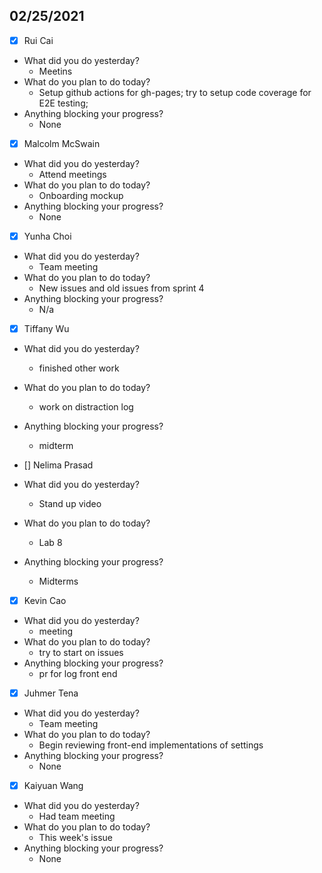 
## 02/25/2021
 
- [x] Rui Cai 
- What did you do yesterday?
  - Meetins
- What do you plan to do today?
  - Setup github actions for gh-pages; try to setup code coverage for E2E testing;
- Anything blocking your progress?
  - None



- [x] Malcolm McSwain
- What did you do yesterday?
  - Attend meetings
- What do you plan to do today?
  - Onboarding mockup
- Anything blocking your progress?
  - None



- [x] Yunha Choi
- What did you do yesterday?
  - Team meeting
- What do you plan to do today?
  - New issues and old issues from sprint 4
- Anything blocking your progress?
  - N/a



- [x] Tiffany Wu
- What did you do yesterday?
  - finished other work
- What do you plan to do today?
  - work on distraction log
- Anything blocking your progress?
  - midterm


- [] Nelima Prasad
- What did you do yesterday?
  - Stand up video
- What do you plan to do today?
  - Lab 8
- Anything blocking your progress?
  - Midterms


- [x] Kevin Cao
- What did you do yesterday?
  - meeting
- What do you plan to do today?
  - try to start on issues
- Anything blocking your progress?
  - pr for log front end



- [x] Juhmer Tena
- What did you do yesterday?
  - Team meeting
- What do you plan to do today?
  - Begin reviewing front-end implementations of settings
- Anything blocking your progress?
  - None


- [x] Kaiyuan Wang
- What did you do yesterday?
  - Had team meeting
- What do you plan to do today?
  - This week's issue
- Anything blocking your progress?
  - None